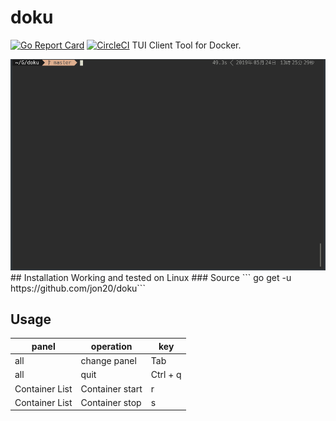 # doku

[![Go Report Card](https://goreportcard.com/badge/github.com/jon20/doku)](https://goreportcard.com/report/github.com/jon20/doku)
[![CircleCI](https://circleci.com/gh/jon20/doku.svg?style=svg)](https://circleci.com/gh/jon20/doku)
TUI Client Tool for Docker.

<img src="./assets/sample-doku.gif" />
## Installation
Working and tested on Linux
### Source
``` go get -u https://github.com/jon20/doku```

## Usage

|panel  |operation  |key  |
|---|---|---|
|all  |change panel  |Tab  |
|all  |quit  |Ctrl + q  |
|Container List  |Container start  | r|
|Container List  |Container stop  | s|
